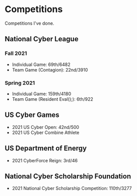 # Competitions

Competitions I've done.

## National Cyber League
### Fall 2021
- Individual Game: 69th/6482
- Team Game (Contagion): 22nd/3910

### Spring 2021
- Individual Game: 159th/4180
- Team Game (Resident Eval();): 6th/922

## US Cyber Games
- 2021 US Cyber Open: 42nd/500
- 2021 US Cyber Combine Athlete

## US Department of Energy
- 2021 CyberForce Reign: 3rd/46

## National Cyber Scholarship Foundation
- 2021 National Cyber Scholarship Competition: 110th/3277
